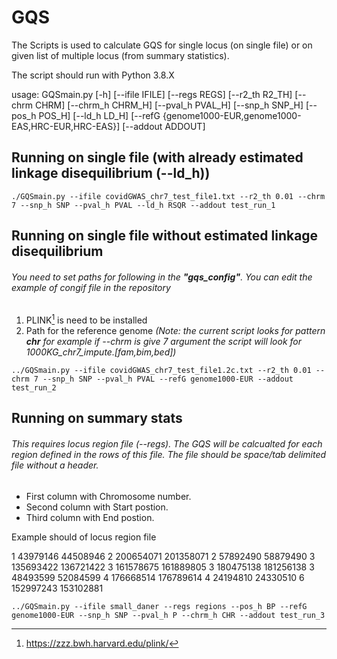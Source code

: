 # GQS
The Scripts is used to calculate GQS for single locus (on single file) or on given list of multiple locus (from summary statistics). 

The script should run with Python 3.8.X

usage: GQSmain.py [-h] [--ifile IFILE] [--regs REGS] [--r2_th R2_TH] [--chrm CHRM] [--chrm_h CHRM_H] [--pval_h PVAL_H] [--snp_h SNP_H] [--pos_h POS_H] [--ld_h LD_H]
                  [--refG {genome1000-EUR,genome1000-EAS,HRC-EUR,HRC-EAS}] [--addout ADDOUT]
                 
## Running on single file (with already estimated linkage disequilibrium (--ld_h))
```
./GQSmain.py --ifile covidGWAS_chr7_test_file1.txt --r2_th 0.01 --chrm 7 --snp_h SNP --pval_h PVAL --ld_h RSQR --addout test_run_1
```
## Running on single file without estimated linkage disequilibrium
###### You need to set paths for following in the **"gqs_config"**. You can edit the example of congif file in the repository 
1. PLINK[^1] is need to be installed
2. Path for the reference genome *(Note: the current script looks for pattern **chr** for example if --chrm is give 7 argument the script will look for 1000KG_chr7_impute.[fam,bim,bed])*

```
../GQSmain.py --ifile covidGWAS_chr7_test_file1.2c.txt --r2_th 0.01 --chrm 7 --snp_h SNP --pval_h PVAL --refG genome1000-EUR --addout test_run_2
```

## Running on summary stats
###### This requires locus region file (--regs). The GQS will be calcualted for each region defined in the rows of this file. The file should be space/tab delimited file without a header. 
- First column with Chromosome number.
- Second column with Start postion.
- Third column with End postion.

Example should of locus region file

1  43979146   44508946
2  200654071  201358071
2  57892490   58879490
3  135693422  136721422
3  161578675  161889805
3  180475138  181256138
3  48493599   52084599
4  176668514  176789614
4  24194810   24330510
6  152997243  153102881

```
../GQSmain.py --ifile small_daner --regs regions --pos_h BP --refG genome1000-EUR --snp_h SNP --pval_h P --chrm_h CHR --addout test_run_3
```


[^1]: https://zzz.bwh.harvard.edu/plink/
